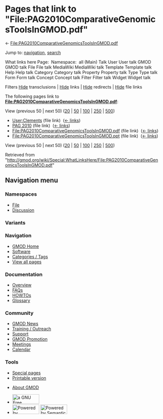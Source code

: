 <div id="mw-page-base" class="noprint">

</div>

<div id="mw-head-base" class="noprint">

</div>

<div id="content" class="mw-body" role="main">

<span id="top"></span>

<div id="mw-js-message" style="display:none;">

</div>



# <span dir="auto">Pages that link to "File:PAG2010ComparativeGenomicsToolsInGMOD.pdf"</span>

<div id="bodyContent">

<div id="contentSub">

←
[File:PAG2010ComparativeGenomicsToolsInGMOD.pdf](/wiki/File:PAG2010ComparativeGenomicsToolsInGMOD.pdf "File:PAG2010ComparativeGenomicsToolsInGMOD.pdf")

</div>

<div id="jump-to-nav" class="mw-jump">

Jump to: [navigation](#mw-navigation), [search](#p-search)

</div>

<div id="mw-content-text">

What links here Page:  Namespace:  all (Main) Talk User User talk GMOD
GMOD talk File File talk MediaWiki MediaWiki talk Template Template talk
Help Help talk Category Category talk Property Property talk Type Type
talk Form Form talk Concept Concept talk Filter Filter talk Widget
Widget talk

Filters
[Hide](/mediawiki/index.php?title=Special:WhatLinksHere/File:PAG2010ComparativeGenomicsToolsInGMOD.pdf&hidetrans=1 "Special:WhatLinksHere/File:PAG2010ComparativeGenomicsToolsInGMOD.pdf")
transclusions \|
[Hide](/mediawiki/index.php?title=Special:WhatLinksHere/File:PAG2010ComparativeGenomicsToolsInGMOD.pdf&hidelinks=1 "Special:WhatLinksHere/File:PAG2010ComparativeGenomicsToolsInGMOD.pdf")
links \|
[Hide](/mediawiki/index.php?title=Special:WhatLinksHere/File:PAG2010ComparativeGenomicsToolsInGMOD.pdf&hideredirs=1 "Special:WhatLinksHere/File:PAG2010ComparativeGenomicsToolsInGMOD.pdf")
redirects \|
[Hide](/mediawiki/index.php?title=Special:WhatLinksHere/File:PAG2010ComparativeGenomicsToolsInGMOD.pdf&hideimages=1 "Special:WhatLinksHere/File:PAG2010ComparativeGenomicsToolsInGMOD.pdf")
file links

The following pages link to
**[File:PAG2010ComparativeGenomicsToolsInGMOD.pdf](/wiki/File:PAG2010ComparativeGenomicsToolsInGMOD.pdf "File:PAG2010ComparativeGenomicsToolsInGMOD.pdf")**:

View (previous 50 \| next 50)
([20](/mediawiki/index.php?title=Special:WhatLinksHere/File:PAG2010ComparativeGenomicsToolsInGMOD.pdf&limit=20 "Special:WhatLinksHere/File:PAG2010ComparativeGenomicsToolsInGMOD.pdf")
\|
[50](/mediawiki/index.php?title=Special:WhatLinksHere/File:PAG2010ComparativeGenomicsToolsInGMOD.pdf&limit=50 "Special:WhatLinksHere/File:PAG2010ComparativeGenomicsToolsInGMOD.pdf")
\|
[100](/mediawiki/index.php?title=Special:WhatLinksHere/File:PAG2010ComparativeGenomicsToolsInGMOD.pdf&limit=100 "Special:WhatLinksHere/File:PAG2010ComparativeGenomicsToolsInGMOD.pdf")
\|
[250](/mediawiki/index.php?title=Special:WhatLinksHere/File:PAG2010ComparativeGenomicsToolsInGMOD.pdf&limit=250 "Special:WhatLinksHere/File:PAG2010ComparativeGenomicsToolsInGMOD.pdf")
\|
[500](/mediawiki/index.php?title=Special:WhatLinksHere/File:PAG2010ComparativeGenomicsToolsInGMOD.pdf&limit=500 "Special:WhatLinksHere/File:PAG2010ComparativeGenomicsToolsInGMOD.pdf"))

- [User:Clements](/wiki/User:Clements "User:Clements") (file link) ‎
  <span class="mw-whatlinkshere-tools">([←
  links](/mediawiki/index.php?title=Special:WhatLinksHere&target=User%3AClements "Special:WhatLinksHere"))</span>
- [PAG 2010](/wiki/PAG_2010 "PAG 2010") (file link) ‎
  <span class="mw-whatlinkshere-tools">([←
  links](/mediawiki/index.php?title=Special:WhatLinksHere&target=PAG+2010 "Special:WhatLinksHere"))</span>
- [File:PAG2010ComparativeGenomicsToolsInGMOD.pdf](/wiki/File:PAG2010ComparativeGenomicsToolsInGMOD.pdf "File:PAG2010ComparativeGenomicsToolsInGMOD.pdf")
  (file link) ‎ <span class="mw-whatlinkshere-tools">([←
  links](/mediawiki/index.php?title=Special:WhatLinksHere&target=File%3APAG2010ComparativeGenomicsToolsInGMOD.pdf "Special:WhatLinksHere"))</span>
- [File:PAG2010ComparativeGenomicsToolsInGMOD.ppt](/wiki/File:PAG2010ComparativeGenomicsToolsInGMOD.ppt "File:PAG2010ComparativeGenomicsToolsInGMOD.ppt")
  (file link) ‎ <span class="mw-whatlinkshere-tools">([←
  links](/mediawiki/index.php?title=Special:WhatLinksHere&target=File%3APAG2010ComparativeGenomicsToolsInGMOD.ppt "Special:WhatLinksHere"))</span>

View (previous 50 \| next 50)
([20](/mediawiki/index.php?title=Special:WhatLinksHere/File:PAG2010ComparativeGenomicsToolsInGMOD.pdf&limit=20 "Special:WhatLinksHere/File:PAG2010ComparativeGenomicsToolsInGMOD.pdf")
\|
[50](/mediawiki/index.php?title=Special:WhatLinksHere/File:PAG2010ComparativeGenomicsToolsInGMOD.pdf&limit=50 "Special:WhatLinksHere/File:PAG2010ComparativeGenomicsToolsInGMOD.pdf")
\|
[100](/mediawiki/index.php?title=Special:WhatLinksHere/File:PAG2010ComparativeGenomicsToolsInGMOD.pdf&limit=100 "Special:WhatLinksHere/File:PAG2010ComparativeGenomicsToolsInGMOD.pdf")
\|
[250](/mediawiki/index.php?title=Special:WhatLinksHere/File:PAG2010ComparativeGenomicsToolsInGMOD.pdf&limit=250 "Special:WhatLinksHere/File:PAG2010ComparativeGenomicsToolsInGMOD.pdf")
\|
[500](/mediawiki/index.php?title=Special:WhatLinksHere/File:PAG2010ComparativeGenomicsToolsInGMOD.pdf&limit=500 "Special:WhatLinksHere/File:PAG2010ComparativeGenomicsToolsInGMOD.pdf"))

</div>

<div class="printfooter">

Retrieved from
"<http://gmod.org/wiki/Special:WhatLinksHere/File:PAG2010ComparativeGenomicsToolsInGMOD.pdf>"

</div>

<div id="catlinks" class="catlinks catlinks-allhidden">

</div>

<div class="visualClear">

</div>

</div>

</div>

<div id="mw-navigation">

## Navigation menu

<div id="mw-head">



<div id="left-navigation">

<div id="p-namespaces" class="vectorTabs" role="navigation"
aria-labelledby="p-namespaces-label">

### Namespaces

- <span id="ca-nstab-image"><a href="/wiki/File:PAG2010ComparativeGenomicsToolsInGMOD.pdf"
  accesskey="c" title="View the file page [c]">File</a></span>
- <span id="ca-talk"><a
  href="/mediawiki/index.php?title=File_talk:PAG2010ComparativeGenomicsToolsInGMOD.pdf&amp;action=edit&amp;redlink=1"
  accesskey="t"
  title="Discussion about the content page [t]">Discussion</a></span>

</div>

<div id="p-variants" class="vectorMenu emptyPortlet" role="navigation"
aria-labelledby="p-variants-label">

### 

### Variants[](#)

<div class="menu">

</div>

</div>

</div>

<div id="right-navigation">





</div>



</div>

</div>

</div>

<div id="mw-panel">

<div id="p-logo" role="banner">

<a href="/wiki/Main_Page"
style="background-image: url(http://gmod.org/images/GMOD-cogs.png);"
title="Visit the main page"></a>

</div>

<div id="p-Navigation" class="portal" role="navigation"
aria-labelledby="p-Navigation-label">

### Navigation

<div class="body">

- <span id="n-GMOD-Home">[GMOD Home](/wiki/Main_Page)</span>
- <span id="n-Software">[Software](/wiki/GMOD_Components)</span>
- <span id="n-Categories-.2F-Tags">[Categories /
  Tags](/wiki/Categories)</span>
- <span id="n-View-all-pages">[View all
  pages](/wiki/Special:AllPages)</span>

</div>

</div>

<div id="p-Documentation" class="portal" role="navigation"
aria-labelledby="p-Documentation-label">

### Documentation

<div class="body">

- <span id="n-Overview">[Overview](/wiki/Overview)</span>
- <span id="n-FAQs">[FAQs](/wiki/Category:FAQ)</span>
- <span id="n-HOWTOs">[HOWTOs](/wiki/Category:HOWTO)</span>
- <span id="n-Glossary">[Glossary](/wiki/Glossary)</span>

</div>

</div>

<div id="p-Community" class="portal" role="navigation"
aria-labelledby="p-Community-label">

### Community

<div class="body">

- <span id="n-GMOD-News">[GMOD News](/wiki/GMOD_News)</span>
- <span id="n-Training-.2F-Outreach">[Training /
  Outreach](/wiki/Training_and_Outreach)</span>
- <span id="n-Support">[Support](/wiki/Support)</span>
- <span id="n-GMOD-Promotion">[GMOD
  Promotion](/wiki/GMOD_Promotion)</span>
- <span id="n-Meetings">[Meetings](/wiki/Meetings)</span>
- <span id="n-Calendar">[Calendar](/wiki/Calendar)</span>

</div>

</div>

<div id="p-tb" class="portal" role="navigation"
aria-labelledby="p-tb-label">

### Tools

<div class="body">

- <span id="t-specialpages"><a href="/wiki/Special:SpecialPages" accesskey="q"
  title="A list of all special pages [q]">Special pages</a></span>
- <span id="t-print"><a
  href="/mediawiki/index.php?title=Special:WhatLinksHere/File:PAG2010ComparativeGenomicsToolsInGMOD.pdf&amp;printable=yes"
  rel="alternate" accesskey="p"
  title="Printable version of this page [p]">Printable version</a></span>

</div>

</div>

</div>

</div>

<div id="footer" role="contentinfo">

- <span id="footer-places-about">[About
  GMOD](/wiki/GMOD:About "GMOD:About")</span>

<!-- -->

- <span id="footer-copyrightico">[<img src="http://www.gnu.org/graphics/gfdl-logo-small.png" width="88"
  height="31" alt="a GNU Free Documentation License" />](http://www.gnu.org/licenses/fdl-1.3.html)</span>
- <span id="footer-poweredbyico">[<img src="/mediawiki/skins/common/images/poweredby_mediawiki_88x31.png"
  width="88" height="31" alt="Powered by MediaWiki" />](//www.mediawiki.org/)
  [<img
  src="/mediawiki/extensions/SemanticMediaWiki/includes/../resources/images/smw_button.png"
  width="88" height="31" alt="Powered by Semantic MediaWiki" />](https://www.semantic-mediawiki.org/wiki/Semantic_MediaWiki)</span>

<div style="clear:both">

</div>

</div>
